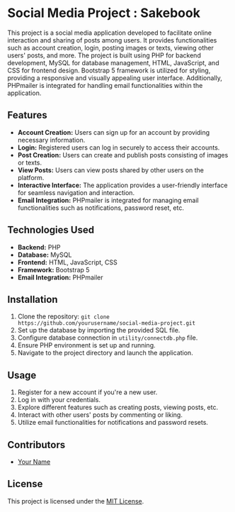 # Social Media Project : Sakebook

This project is a social media application developed to facilitate online interaction and sharing of posts among users. It provides functionalities such as account creation, login, posting images or texts, viewing other users' posts, and more. The project is built using PHP for backend development, MySQL for database management, HTML, JavaScript, and CSS for frontend design. Bootstrap 5 framework is utilized for styling, providing a responsive and visually appealing user interface. Additionally, PHPmailer is integrated for handling email functionalities within the application.

## Features

- **Account Creation:** Users can sign up for an account by providing necessary information.
- **Login:** Registered users can log in securely to access their accounts.
- **Post Creation:** Users can create and publish posts consisting of images or texts.
- **View Posts:** Users can view posts shared by other users on the platform.
- **Interactive Interface:** The application provides a user-friendly interface for seamless navigation and interaction.
- **Email Integration:** PHPmailer is integrated for managing email functionalities such as notifications, password reset, etc.

## Technologies Used

- **Backend:** PHP
- **Database:** MySQL
- **Frontend:** HTML, JavaScript, CSS
- **Framework:** Bootstrap 5
- **Email Integration:** PHPmailer

## Installation

1. Clone the repository: `git clone https://github.com/yourusername/social-media-project.git`
2. Set up the database by importing the provided SQL file.
3. Configure database connection in `utility/connectdb.php` file.
4. Ensure PHP environment is set up and running.
5. Navigate to the project directory and launch the application.

## Usage

1. Register for a new account if you're a new user.
2. Log in with your credentials.
3. Explore different features such as creating posts, viewing posts, etc.
4. Interact with other users' posts by commenting or liking.
5. Utilize email functionalities for notifications and password resets.

## Contributors

- [Your Name](https://github.com/Ctmax-ui)

## License

This project is licensed under the [MIT License](LICENSE).
